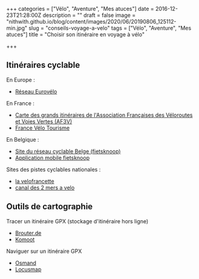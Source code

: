 +++
categories = ["Vélo", "Aventure", "Mes atuces"]
date = 2016-12-23T21:28:00Z
description = ""
draft = false
image = "nithwith.github.io/blog/content/images/2020/06/20190806_125112-min.jpg"
slug = "conseils-voyage-a-velo"
tags = ["Vélo", "Aventure", "Mes atuces"]
title = "Choisir son itinéraire en voyage à vélo"

+++


## Itinéraires cyclable

En Europe :

* [Réseau Eurovélo](http://www.eurovelo.org/routes/)

En France :

* [Carte des grands itinéraires de l'Association Françaises des Véloroutes et Voies Vertes (AF3V)](http://af3v.org/CarteAF3V/-Carte-des-grands-itineraires-.html)
* [France Vélo Tourisme](http://www.francevelotourisme.com/contenus/decouvrir-la-france-a-velo/eurovelo)

En Belgique :

* [Site du réseau cyclable Belge (fietsknoop)](https://www.fietsknoop.nl/planner)
* [Application mobile fietsknoop](https://play.google.com/store/apps/details?id=nl.vv.fietsknoop&hl=fr)

Sites des pistes cyclables nationales :

* [la velofrancette](https://www.lavelofrancette.com/)
* [canal des 2 mers a velo](https://www.canaldes2mersavelo.com/)

## Outils de cartographie

Tracer un itinéraire GPX (stockage d'itinéraire hors ligne)

* [Brouter.de](http://brouter.de/brouter-web)
* [Komoot](http://komoot.com)

Naviguer sur un itinéraire GPX

* [Osmand](https://play.google.com/store/apps/details?id=net.osmand&hl=en_US)
* [Locusmap](https://play.google.com/store/apps/details?id=menion.android.locus&hl=en_US)

